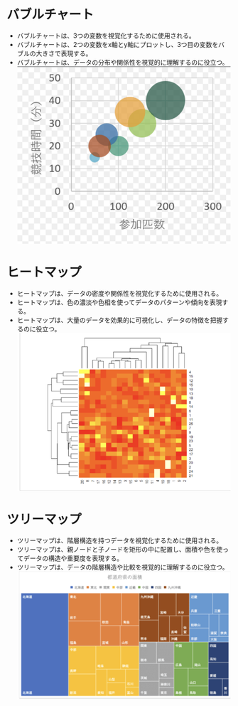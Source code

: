 # バブルチャート
- バブルチャートは、3つの変数を視覚化するために使用される。
- バブルチャートは、2つの変数をx軸とy軸にプロットし、3つ目の変数をバブルの大きさで表現する。
- バブルチャートは、データの分布や関係性を視覚的に理解するのに役立つ。
![バブルチャート](<images/スクリーンショット 2025-03-18 22.45.04.png>)

# ヒートマップ
- ヒートマップは、データの密度や関係性を視覚化するために使用される。
- ヒートマップは、色の濃淡や色相を使ってデータのパターンや傾向を表現する。
- ヒートマップは、大量のデータを効果的に可視化し、データの特徴を把握するのに役立つ。
![ヒートマップ](<images/スクリーンショット 2025-03-18 22.47.51.png>)

# ツリーマップ
- ツリーマップは、階層構造を持つデータを視覚化するために使用される。
- ツリーマップは、親ノードと子ノードを矩形の中に配置し、面積や色を使ってデータの構造や重要度を表現する。
- ツリーマップは、データの階層構造や比較を視覚的に理解するのに役立つ。
![tree map](<images/スクリーンショット 2025-03-18 22.46.38.png>)